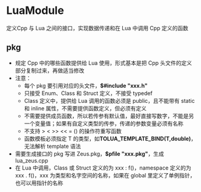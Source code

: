 # LuaModule

定义Cpp 与 Lua 之间的接口，实现数据传递和在 Lua 中调用 Cpp 定义的函数

## pkg

- 规定 Cpp 中的哪些函数提供给 Lua 使用，形式基本是把 Cpp 头文件的定义部分复制过来，再做适当修改
- 注意：
    - 每个 pkg 要引用对应的头文件，**$#include "xxx.h"**
    - 只接受 Enum、Class 和 Struct 定义，不接受 typedef 
    - Class 定义中，提供给 Lua 调用的函数必须是 public，且不能带有 static 和 inline 属性，不需要提供函数定义，但必须有定义
    - 不需要提供成员函数，所以若传参有默认值，最好直接写数字，不能是另一个变量值；如果有自定义类型的传参，传递的参数变量必须有名称
    - 不支持 > < >> << = () 的操作符重写函数
    - 函数模板必须指定 T 的类型，如**TOLUA_TEMPLATE_BIND(T,double)**，无法解析 template 语法
- 需要生成接口的 pkg 写进 Zeus.pkg，**$pfile "xxx.pkg"**，生成 lua_zeus.cpp
- 在 Lua 中调用，Class 或 Struct 定义的为 xxx : f()，namespace 定义的为 xxx . f()，xxx 为类型和名字空间的名称，如果在 global 里定义了单例指针，也可以用指针的名称
